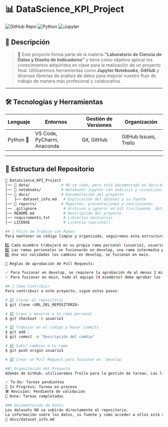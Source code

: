 # 📊 DataScience_KPI_Project

![GitHub Repo](https://img.shields.io/badge/GitHub-Repository-blue?logo=github) ![Python](https://img.shields.io/badge/Python-3.8%2B-blue?logo=python) ![Jupyter](https://img.shields.io/badge/Jupyter-Notebook-orange?logo=jupyter)

## 📌 Descripción
> 📖 Este proyecto forma parte de la materia **"Laboratorio de Ciencia de Datos y Diseño de Indicadores"** y tiene como objetivo aplicar los conocimientos adquiridos en clase para la realización de un proyecto final. Utilizaremos herramientas como **Jupyter Notebooks**, **GitHub** y diversas librerías de análisis de datos para mejorar nuestro flujo de trabajo de manera más profesional y colaborativa.

---

## 🛠️ Tecnologías y Herramientas
| Lenguaje | Entornos | Gestión de Versiones | Organización |
|----------|---------|---------------------|--------------|
| Python 🐍 | VS Code, PyCharm, Anaconda | Git, GitHub | GitHub Issues, Trello |

---

## 📂 Estructura del Repositorio
```bash
📁 DataScience_KPI_Project
│── 📂 data/              # NO se sube, pero está documentado en docs/dataset_info.md
│── 📂 notebooks/         # Notebooks Jupyter con análisis y visualización
│── 📂 docs/              # Documentación del proyecto
│   ├── dataset_info.md   # Explicación del dataset y su fuente
│── 📂 reports/           # Reportes, presentaciones y conclusiones
│── .gitignore            # Archivos a ignorar en Git (incluyendo `data/`)
│── README.md             # Descripción del proyecto
│── requirements.txt      # Librerías necesarias
│── LICENSE               # Licencia (opcional)

## 🔀 Flujo de Trabajo con Ramas
Para mantener un código limpio y organizado, seguiremos esta estructura de ramas:

1️⃣ Cada miembro trabajará en su propia rama personal (usuario1, usuario2, etc.).
2️⃣ Las ramas personales se fusionarán en develop, una rama intermedia para revisar cambios.
3️⃣ Una vez validados los cambios en develop, se fusionan en main.

📌 Reglas de aprobación de Pull Requests:

✅ Para fusionar en develop, se requiere la aprobación de al menos 2 miembros del equipo.
✅ Para fusionar en main, todo el equipo (4 miembros) debe aprobar los cambios.

## 📝 Cómo Contribuir
Para contribuir a este proyecto, sigue estos pasos:

# 1️⃣ Clonar el repositorio
$ git clone <URL_DEL_REPOSITORIO>

# 2️⃣ Crear y moverse a tu rama personal
$ git checkout -b usuario1

# 3️⃣ Trabajar en el código y hacer commits
$ git add .
$ git commit -m "Descripción del cambio"

# 4️⃣ Subir cambios a tu rama
$ git push origin usuario1

# 5️⃣ Crear un Pull Request para fusionar en `develop`

##📌 Organización del Proyecto
Además de GitHub, utilizaremos Trello para la gestión de tareas. Las listas principales incluyen:

✅ To-Do: Tareas pendientes
🚧 In Progress: Tareas en proceso
🛠 Revisión: Pendiente de validación
🎉 Done: Tareas completadas

### Documentación de Datos
Los datasets NO se subirán directamente al repositorio.
La información sobre los datos, su fuente y cómo acceder a ellos está documentada en:
📄 docs/dataset_info.md

